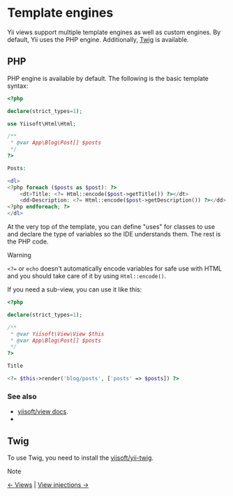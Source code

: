 # Template engines

Yii views support multiple template engines as well as custom engines. By default, Yii uses the PHP engine.
Additionally, [Twig](https://twig.symfony.com/) is available.

## PHP

PHP engine is available by default. The following is the basic template syntax:

```php
<?php

declare(strict_types=1);

use Yiisoft\Html\Html;

/**
 * @var App\Blog\Post[] $posts 
 */
?>

Posts:

<dl>
<?php foreach ($posts as $post): ?>
    <dt>Title: <?= Html::encode($post->getTitle()) ?></dt>
    <dd>Description: <?= Html::encode($post->getDescription()) ?></dd>
<?php endforeach; ?>
</dl>
```

At the very top of the template, you can define "uses" for classes to use and declare the type of variables 
so the IDE understands them. The rest is the PHP code.

> [!WARNING]
> `<?=` or `echo` doesn't automatically encode variables for safe use with HTML and you should take care of it by using
> `Html::encode()`.

If you need a sub-view, you can use it like this:

```php
<?php

declare(strict_types=1);

/** 
 * @var Yiisoft\View\View $this
 * @var App\Blog\Post[] $posts 
 */
?>

Title

<?= $this->render('blog/posts', ['posts' => $posts]) ?>
```

### See also

- [yiisoft/view docs](https://github.com/yiisoft/view/blob/master/docs/guide/en/README.md).
- 

## Twig

To use Twig, you need to install the [yiisoft/yii-twig](https://github.com/yiisoft/yii-twig).


> [!NOTE]
> [← Views](view.md) |
> [View injections →](view-injections.md)
